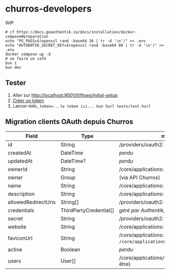 # churros-developers

WIP

```
# cf https://docs.goauthentik.io/docs/installation/docker-compose#preparation
echo "PG_PASS=$(openssl rand -base64 36 | tr -d '\n')" >> .env
echo "AUTHENTIK_SECRET_KEY=$(openssl rand -base64 60 | tr -d '\n')" >> .env
docker compose up -d
# se faire un café
bun i
bun dev
```

## Tester

1. Aller sur <http://localhost:9001/if/flows/initial-setup>
2. [Créer un token](http://localhost:9001/if/user/#/settings;%7B%22page%22%3A%22page-tokens%22%7D)
3. Lancer `HURL_token=...le token ici... bun hurl tests/test.hurl`

## Migration clients OAuth depuis Churros

| Field               | Type                   | migration                                                                             |
| ------------------- | ---------------------- | ------------------------------------------------------------------------------------- |
| id                  | String                 | /providers/oauth2: `client_id`                                                        |
| createdAt           | DateTime               | _perdu_                                                                               |
| updatedAt           | DateTime?              | _perdu_                                                                               |
| ownerId             | String                 | /core/applications: `group` (uid, ou id??)                                            |
| owner               | Group                  | (via API Churros)                                                                     |
| name                | String                 | /core/applications: `name`                                                            |
| description         | String                 | /core/applications: `meta_description`                                                |
| allowedRedirectUris | String[]               | /providers/oauth2: `redirect_uris`                                                    |
| credentials         | ThirdPartyCredential[] | _géré par Authentik, plus nécéssaire_                                                 |
| secret              | String                 | /providers/oauth2: `client_secret`                                                    |
| website             | String                 | /core/applications: `meta_publisher`                                                  |
| faviconUrl          | String                 | /core/applications: `meta_icon` (et `POST /core/applications/{slug}/set_icon(_url)?`) |
| active              | Boolean                | _perdu_                                                                               |
| users               | User[]                 | /core/applications/{slug}/user_by (peut-être)                                         |
